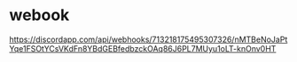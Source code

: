 # webook
https://discordapp.com/api/webhooks/713218175495307326/nMTBeNoJaPtYqe1FSOtYCsVKdFn8YBdGEBfedbzckOAq86J6PL7MUyu1oLT-knOnv0HT
